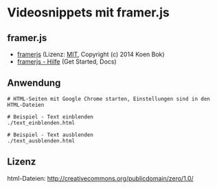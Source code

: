 # Videosnippets mit framer.js

## framer.js

* [framerjs](https://github.com/koenbok/Framer) (Lizenz: [MIT](https://github.com/koenbok/Framer/blob/master/LICENSE), Copyright (c) 2014 Koen Bok)
* [framerjs - Hilfe](https://framerjs.com/) (Get Started, Docs)

## Anwendung

```
# HTML-Seiten mit Google Chrome starten, Einstellungen sind in den HTML-Dateien

# Beispiel - Text einblenden
./text_einblenden.html

# Beispiel - Text ausblenden
./text_ausblenden.html
```

## Lizenz

html-Dateien: http://creativecommons.org/publicdomain/zero/1.0/
